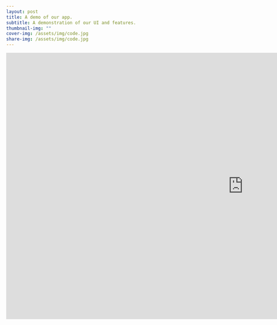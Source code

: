 ```yaml
---
layout: post
title: A demo of our app.
subtitle: A demonstration of our UI and features.
thumbnail-img: ""
cover-img: /assets/img/code.jpg
share-img: /assets/img/code.jpg
---
```



<iframe width="1280" height="720" src="https://www.youtube.com/embed/QyFcl_Fba-k" title="Getting Started with GitHub Pages" frameborder="0" allow="accelerometer; autoplay; clipboard-write; encrypted-media; gyroscope; picture-in-picture; web-share" allowfullscreen></iframe>
